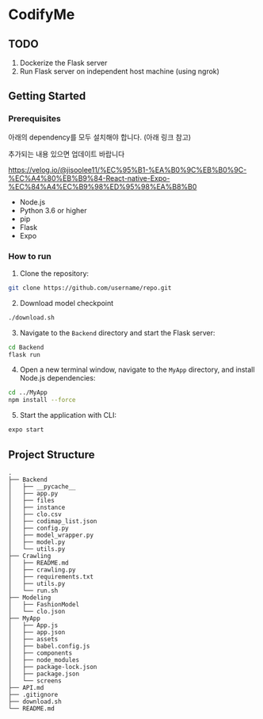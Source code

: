 # CodifyMe

## TODO
1. Dockerize the Flask server
2. Run Flask server on independent host machine (using ngrok)
## Getting Started
### Prerequisites
아래의 dependency를 모두 설치해야 합니다. (아래 링크 참고)

추가되는 내용 있으면 업데이트 바랍니다

https://velog.io/@jisoolee11/%EC%95%B1-%EA%B0%9C%EB%B0%9C-%EC%A4%80%EB%B9%84-React-native-Expo-%EC%84%A4%EC%B9%98%ED%95%98%EA%B8%B0

- Node.js
- Python 3.6 or higher
- pip
- Flask
- Expo

### How to run
1. Clone the repository:

```sh
git clone https://github.com/username/repo.git
```

2. Download model checkpoint

```sh
./download.sh
```

3. Navigate to the `Backend` directory and start the Flask server:

```sh
cd Backend
flask run
```

4. Open a new terminal window, navigate to the `MyApp` directory, and install Node.js dependencies:

```sh
cd ../MyApp
npm install --force
```

5. Start the application with CLI:

```sh
expo start
```


## Project Structure

```
.
├── Backend
│   ├── __pycache__
│   ├── app.py
│   ├── files
│   ├── instance
│   ├── clo.csv
│   ├── codimap_list.json
│   ├── config.py
│   ├── model_wrapper.py
│   ├── model.py
│   └── utils.py
├── Crawling
│   ├── README.md
│   ├── crawling.py
│   ├── requirements.txt
│   ├── utils.py
│   └── run.sh
├── Modeling
│   ├── FashionModel
│   └── clo.json
├── MyApp
│   ├── App.js
│   ├── app.json
│   ├── assets
│   ├── babel.config.js
│   ├── components
│   ├── node_modules
│   ├── package-lock.json
│   ├── package.json
│   └── screens
├── API.md
├── .gitignore
├── download.sh
└── README.md

```

